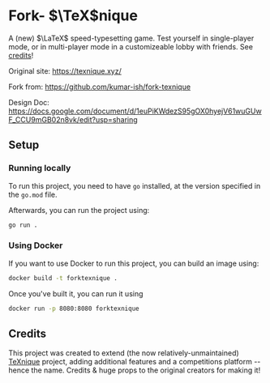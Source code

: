 # Fork- $\TeX$​nique

A (new) $\LaTeX$ speed-typesetting game. Test yourself in single-player mode, or in multi-player mode in a customizeable lobby with friends. See [credits](#credits)!

Original site: https://texnique.xyz/

Fork from: https://github.com/kumar-ish/fork-texnique

Design Doc: https://docs.google.com/document/d/1euPiKWdezS95gOX0hyejV61wuGUwF_CCU9mGB02n8vk/edit?usp=sharing

## Setup

### Running locally

To run this project, you need to have `go` installed, at the version specified in the `go.mod` file.

Afterwards, you can run the project using:

```bash
go run .
```

### Using Docker

If you want to use Docker to run this project, you can build an image using:

```bash
docker build -t forktexnique .
```

Once you've built it, you can run it using 

```bash
docker run -p 8080:8080 forktexnique
```

## Credits

This project was created to extend (the now relatively-unmaintained) [TeXnique](https://github.com/akshayravikumar/TeXnique) project, adding additional features and a competitions platform -- hence the name. Credits & huge props to the original creators for making it!
